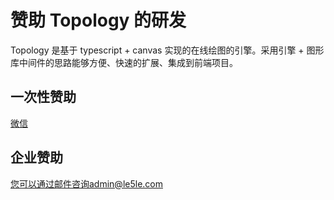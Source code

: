 # 赞助 Topology 的研发

Topology 是基于 typescript + canvas 实现的在线绘图的引擎。采用引擎 + 图形库中间件的思路能够方便、快速的扩展、集成到前端项目。

## 一次性赞助

[微信](https://cdn.nlark.com/yuque/0/2020/png/179380/1584515404421-31fb07ab-7c14-4aa4-a942-834447cb89f8.png)


## 企业赞助

您可以通过邮件咨询admin@le5le.com